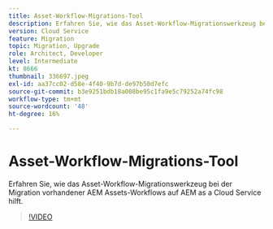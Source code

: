 ```yaml
---
title: Asset-Workflow-Migrations-Tool
description: Erfahren Sie, wie das Asset-Workflow-Migrationswerkzeug bei der Migration vorhandener AEM Assets-Workflows auf AEM as a Cloud Service hilft.
version: Cloud Service
feature: Migration
topic: Migration, Upgrade
role: Architect, Developer
level: Intermediate
kt: 8666
thumbnail: 336697.jpeg
exl-id: aa37cc02-d58e-4f40-9b7d-de97b50d7efc
source-git-commit: b3e9251bdb18a008be95c1fa9e5c79252a74fc98
workflow-type: tm+mt
source-wordcount: '48'
ht-degree: 16%

---
```


# Asset-Workflow-Migrations-Tool

Erfahren Sie, wie das Asset-Workflow-Migrationswerkzeug bei der Migration vorhandener AEM Assets-Workflows auf AEM as a Cloud Service hilft.

>[!VIDEO](https://video.tv.adobe.com/v/336697?quality=12&learn=on)
